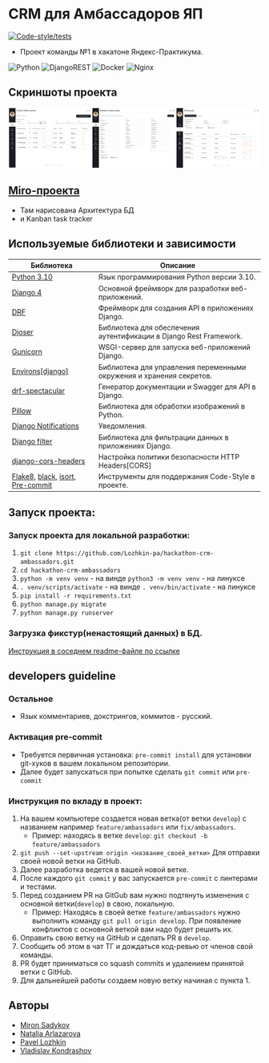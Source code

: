 # CRM для Амбассадоров ЯП
[![Code-style/tests](https://github.com/Reagent992/hackathon-crm-ambassadors/actions/workflows/code-style_and_tests.yml/badge.svg)](https://github.com/Reagent992/hackathon-crm-ambassadors/actions/workflows/code-style_and_tests.yml)

- Проект команды №1 в хакатоне Яндекс-Практикума.

![Python](https://img.shields.io/badge/python-3670A0?style=for-the-badge&logo=python&logoColor=ffdd54)
![DjangoREST](https://img.shields.io/badge/DJANGO-REST-ff1709?style=for-the-badge&logo=django&logoColor=white&color=ff1709&labelColor=gray)
![Docker](https://img.shields.io/badge/docker-%230db7ed.svg?style=for-the-badge&logo=docker&logoColor=white)
![Nginx](https://img.shields.io/badge/nginx-%23009639.svg?style=for-the-badge&logo=nginx&logoColor=white)

## Скриншоты проекта
<div style="display: flex; justify-content: space-between; align-items: center;">
<a href="./docs/img/1.1 Изучение данных амбассадора.jpg" style="display: block; margin: 0 auto;">
  <img src="./docs/img/1.1 Изучение данных амбассадора.jpg" alt="Данные амбассадора" width="200"/>
</a>
<a href="./docs/img/1.5 добавить вручную амбассадора.jpg" style="display: block; margin: 0 auto;">
  <img src="./docs/img/1.5 добавить вручную амбассадора.jpg" alt="Данные амбассадора" width="200"/>
</a>
<a href="./docs/img/2.1 Промокоды просомтр.jpg" style="display: block; margin: 0 auto;">
  <img src="./docs/img/2.1 Промокоды просомтр.jpg" alt="Данные амбассадора" width="200"/>
</a>
</div>

## [Miro-проекта](https://miro.com/app/board/uXjVNrJFAZc=/?share_link_id=934438081083)

- Там нарисована Архитектура БД
- и Kanban task tracker

## Используемые библиотеки и зависимости

| Библиотека                                                                                                                                                                         | Описание                                                             |
| ---------------------------------------------------------------------------------------------------------------------------------------------------------------------------------- | -------------------------------------------------------------------- |
| [Python 3.10](https://www.python.org/)                                                                                                                                             | Язык программирования Python версии 3.10.                            |
| [Django 4](https://pypi.org/project/Django/)                                                                                                                                       | Основной фреймворк для разработки веб-приложений.                    |
| [DRF](https://pypi.org/project/djangorestframework/)                                                                                                                               | Фреймворк для создания API в приложениях Django.                     |
| [Djoser](https://pypi.org/project/djoser/)                                                                                                                                         | Библиотека для обеспечения аутентификации в Django Rest Framework.   |
| [Gunicorn](https://pypi.org/project/gunicorn/)                                                                                                                                     | WSGI-сервер для запуска веб-приложений Django.                       |
| [Environs[django]](https://pypi.org/project/environs/)                                                                                                                             | Библиотека для управления переменными окружения и хранения секретов. |
| [drf-spectacular](https://drf-spectacular.readthedocs.io/en/latest/index.html)                                                                                                     | Генератор документации и Swagger для API в Django.                   |
| [Pillow](https://pypi.org/project/pillow/)                                                                                                                                         | Библиотека для обработки изображений в Python.                       |
| [Django Notifications](https://github.com/django-notifications/django-notifications) | Уведомления. |
| [Django filter](https://pypi.org/project/django-filter/)                                                                                                                           | Библиотека для фильтрации данных в приложениях Django.               |
| [django-cors-headers](https://pypi.org/project/django-cors-headers/)                                                                                                               | Настройка политики безопасности HTTP Headers[CORS]                   |
| [Flake8](https://pypi.org/project/flake8/), [black](https://pypi.org/project/black/), [isort](https://pypi.org/project/isort/), [Pre-commit](https://pypi.org/project/pre-commit/) | Инструменты для поддержания Code-Style в проекте.                    |

## Запуск проекта:

### Запуск проекта для локальной разработки:

1. `git clone https://github.com/Lozhkin-pa/hackathon-crm-ambassadors.git`
2. `cd hackathon-crm-ambassadors`
3. `python -m venv venv` - на винде
   `python3 -m venv venv` - на линуксе
5. `. venv/scripts/activate` - на винде
   `. venv/bin/activate` - на линуксе
6. `pip install -r requirements.txt`
7. `python manage.py migrate`
8. `python manage.py runserver`

### Загрузка фикстур(ненастоящий данных) в БД.

[Инструкция в соседнем readme-файле по ссылке](./docs/fixtures.md)

## developers guideline
### Остальное
- Язык комментариев, докстрингов, коммитов - русский.

### Активация pre-commit

- Требуется первичная установка: `pre-commit install` для установки git-хуков в вашем локальном репозитории.
- Далее будет запускаться при попытке сделать `git commit` или `pre-commit`

### Инструкция по вкладу в проект:
1. На вашем компьютере создается новая ветка(от ветки `develop`) с названием например `feature/ambassadors` или `fix/ambassadors`.
   - Пример: находясь в ветке `develop`: `git checkout -b feature/ambassadors`
2. `git push --set-upstream origin <название_своей_ветки>` Для отправки своей новой ветки на GitHub.
3. Далее разработка ведется в вашей новой ветке.
4. После каждого `git commit` у вас запускается `pre-commit` с линтерами и тестами.
5. Перед созданием PR на GitGub вам нужно подтянуть изменения с основной ветки(`develop`) в свою, локальную.
   - Пример: Находясь в своей ветке `feature/ambassadors` нужно выполнить команду `git pull origin develop`. При появление конфликтов с основной веткой вам надо будет решить их.
6. Оправить свою ветку на GitHub и сделать PR в `develop`.
7. Сообщить об этом в чат ТГ и дождаться код-ревью от членов свой команды.
8. PR будет приниматься со squash commits и удалением принятой ветки с GitHub.
9.  Для дальнейшей работы создаем новую ветку начиная с пункта 1.

## Авторы

- [Miron Sadykov](https://github.com/Reagent992)
- [Natalia Arlazarova](https://github.com/Sic15)
- [Pavel Lozhkin](https://github.com/Lozhkin-pa)
- [Vladislav Kondrashov](https://github.com/thehallowedfire)
